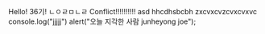 Hello! 36기!
ㄴㅇㄹㅁㄴㄹ
Conflict!!!!!!!!!!
asd
hhcdhsbcbh
zxcvxcvzcvxcvxvc
console.log("jjjjj")
alert("오늘 지각한 사람 junheyong joe");
